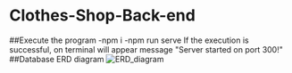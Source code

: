 # Clothes-Shop-Back-end
##Execute the program
-npm i
-npm run serve
If the execution is successful, on terminal will appear message "Server started on port 300!"
##Database
ERD diagram
![ERD_diagram](https://github.com/VeronikaMMindova/Clothes-Shop-Back-end/assets/166419731/4f71d9e8-d75e-4e44-8b6a-cd1ac75e72c9)

